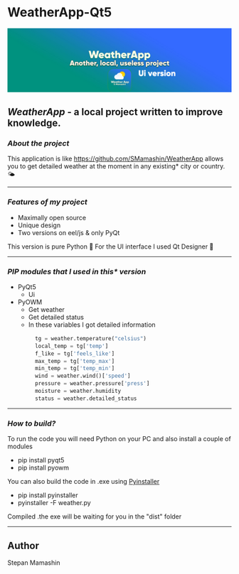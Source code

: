 # WeatherApp-Qt5
<img src="./images/cover_ui.jpg"  alt="error" title="cover-project">

## ___WeatherApp___ - a local project written to improve knowledge.

### ___About the project___
This application is like https://github.com/SMamashin/WeatherApp allows you to get detailed weather at the moment in any existing* city or country. 🌤

---
### ___Features of my project___ 
* Maximally open source
* Unique design
* Two versions on eel/js & only PyQt

This version is pure Python 🐍
For the UI interface I used Qt Designer 💚

---
### ___PIP modules that I used in this* version___
* PyQt5
  * Ui
* PyOWM
  * Get weather
  * Get detailed status
  * In these variables I got detailed information
      ```python
        tg = weather.temperature("celsius")
        local_temp = tg['temp']
        f_like = tg['feels_like']
        max_temp = tg['temp_max']
        min_temp = tg['temp_min']
        wind = weather.wind()['speed']
        pressure = weather.pressure['press']
        moisture = weather.humidity
        status = weather.detailed_status
---
### ___How to build?___
To run the code you will need Python on your PC and also install a couple of modules
  * pip install pyqt5
  * pip install pyowm
    
You can also build the code in .exe using <u>Pyinstaller</u>
  * pip install pyinstaller
  * pyinstaller -F weather.py
    
Compiled .the exe will be waiting for you in the "dist" folder

---
## Author
Stepan Mamashin
